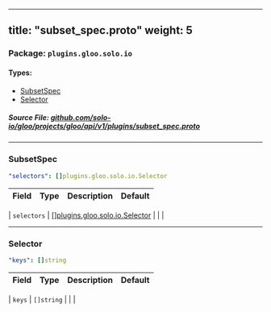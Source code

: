 
---
title: "subset_spec.proto"
weight: 5
---

<!-- Code generated by solo-kit. DO NOT EDIT. -->


### Package: `plugins.gloo.solo.io` 
#### Types:


- [SubsetSpec](#subsetspec)
- [Selector](#selector)
  



##### Source File: [github.com/solo-io/gloo/projects/gloo/api/v1/plugins/subset_spec.proto](https://github.com/solo-io/gloo/blob/master/projects/gloo/api/v1/plugins/subset_spec.proto)





---
### SubsetSpec



```yaml
"selectors": []plugins.gloo.solo.io.Selector

```

| Field | Type | Description | Default |
| ----- | ---- | ----------- |----------- | 



| `selectors` | [[]plugins.gloo.solo.io.Selector](../subset_spec.proto.sk#selector) |   |  |




---
### Selector



```yaml
"keys": []string

```

| Field | Type | Description | Default |
| ----- | ---- | ----------- |----------- | 



| `keys` | `[]string` |   |  |





<!-- Start of HubSpot Embed Code -->
<script type="text/javascript" id="hs-script-loader" async defer src="//js.hs-scripts.com/5130874.js"></script>
<!-- End of HubSpot Embed Code -->
